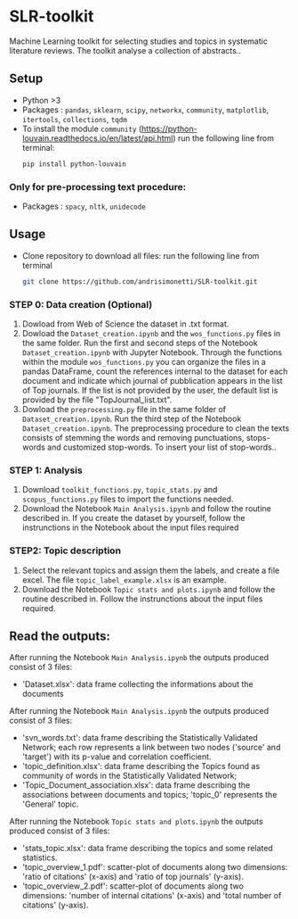 # SLR-toolkit
Machine Learning toolkit for selecting studies and topics in systematic literature reviews.
The toolkit analyse a collection of abstracts..


## Setup
- Python >3
- Packages : `pandas`, `sklearn`, `scipy`, `networkx`, `community`, `matplotlib`, `itertools`, `collections`, `tqdm`
- To install the module `community` (https://python-louvain.readthedocs.io/en/latest/api.html) run the following line from terminal:
    ```bash
    pip install python-louvain 
### Only for pre-processing text procedure:
 - Packages : `spacy`, `nltk`, `unidecode`


## Usage
- Clone repository to download all files:
  run the following line from terminal
   ```bash
   git clone https://github.com/andrisimonetti/SLR-toolkit.git

### STEP 0: Data creation (Optional)
1. Dowload from Web of Science the dataset in .txt format.
2. Dowload the `Dataset_creation.ipynb` and the `wos_functions.py` files in the same folder. Run the first and second steps of the Notebook `Dataset_creation.ipynb` with Jupyter Notebook. Through the functions within the module `wos_functions.py` you can organize the files in a pandas DataFrame, count the references internal to the dataset for each document and indicate which journal of pubblication appears in the list of Top journals. If the list is not provided by the user, the default list is provided by the file "TopJournal_list.txt".
4. Dowload the `preprocessing.py` file in the same folder of `Dataset_creation.ipynb`. Run the third step of the Notebook `Dataset_creation.ipynb`. The preprocessing procedure to clean the texts consists of stemming the words and removing punctuations, stops-words and customized stop-words. To insert your list of stop-words..

### STEP 1: Analysis
1. Download `toolkit_functions.py`, `topic_stats.py` and `scopus_functions.py` files to import the functions needed.
2. Download the Notebook `Main Analysis.ipynb` and follow the routine described in. If you create the dataset by yourself, follow the instrunctions in the Notebook about the input files required

   
### STEP2: Topic description
1. Select the relevant topics and assign them the labels, and create a file excel. The file  `topic_label_example.xlsx` is an example.
2. Download the Notebook `Topic stats and plots.ipynb` and follow the routine described in. Follow the instrunctions about the input files required.


## Read the outputs:
After running the Notebook `Main Analysis.ipynb` the outputs produced consist of 3 files: 
   - 'Dataset.xlsx': data frame collecting the informations about the documents


After running the Notebook `Main Analysis.ipynb` the outputs produced consist of 3 files: 
   - 'svn_words.txt': data frame describing the Statistically Validated Network; each row represents a link between two nodes ('source' and 'target') with its p-value and correlation coefficient.
   - 'topic_definition.xlsx': data frame describing the Topics found as community of words in the Statistically Validated Network;
   - 'Topic_Document_association.xlsx': data frame describing the associations between documents and topics; 'topic_0' represents the 'General'
 topic.


After running the Notebook `Topic stats and plots.ipynb` the outputs produced consist of 3 files:
   - 'stats_topic.xlsx': data frame describing the topics and some related statistics.
   - 'topic_overview_1.pdf': scatter-plot of documents along two dimensions: 'ratio of citations' (x-axis) and 'ratio of top journals' (y-axis).
   - 'topic_overview_2.pdf': scatter-plot of documents along two dimensions: 'number of internal citations' (x-axis) and 'total number of citations' (y-axis).
